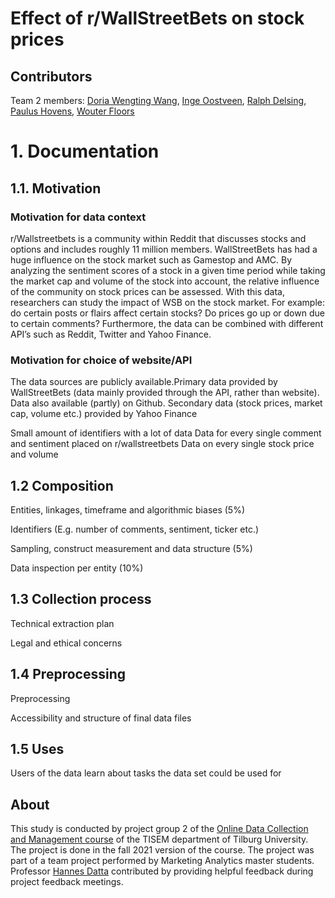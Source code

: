 # Effect of r/WallStreetBets on stock prices

## Contributors
Team 2 
members: [Doria Wengting Wang](https://github.com/DoriaWW), [Inge Oostveen](https://github.com/IngeOostveen), [Ralph Delsing](https://github.com/RalphGit21), [Paulus Hovens](https://github.com/pphovens), [Wouter Floors](https://github.com/WouterFloors)

# 1. Documentation

## 1.1. Motivation

### Motivation for data context

r/Wallstreetbets is a community within Reddit that discusses stocks and options and includes roughly 11 million members. WallStreetBets has had a huge influence on the stock market such as Gamestop and AMC.
By analyzing the sentiment scores of a stock in a given time period while taking the market  cap and volume of the stock into account, the relative influence of the community on stock prices can be assessed. 
With this data, researchers can study the impact of WSB on the stock market. For example: do certain posts or flairs affect certain stocks? Do prices go up or down due to certain comments? Furthermore, the data can be combined with different API’s such as Reddit, Twitter and Yahoo Finance.

### Motivation for choice of website/API

The data sources are publicly available.Primary data provided by WallStreetBets (data mainly provided through the API, rather than website). Data also available (partly) on Github.
Secondary data (stock prices, market cap, volume etc.) provided by Yahoo Finance

Small amount of identifiers with a lot of data
Data for every single comment and sentiment placed on r/wallstreetbets
Data on every single stock price and volume


## 1.2 Composition 

Entities, linkages, timeframe and algorithmic biases (5%)

Identifiers (E.g. number of comments, sentiment, ticker etc.)

Sampling, construct measurement and data structure (5%)

Data inspection per entity (10%)

## 1.3 Collection process

Technical extraction plan 

Legal and ethical concerns 

## 1.4 Preprocessing

Preprocessing

Accessibility and structure of final data files

## 1.5 Uses
Users of the data learn about tasks the data set could be used for 

## About

This study is conducted by project group 2 of the [Online Data Collection and Management course](https://github.com/hannesdatta/course-odcm) of the TISEM department of Tilburg University. 
The project is done in the fall 2021 version of the course. The project was part of a team project performed by Marketing Analytics master students. Professor [Hannes Datta](https://github.com/hannesdatta) contributed by providing helpful feedback during project feedback meetings.
